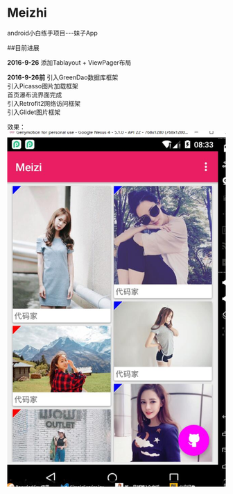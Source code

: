 # Meizhi
android小白练手项目---妹子App

##目前进展

**2016-9-26**
添加Tablayout + ViewPager布局

**2016-9-26前**
引入GreenDao数据库框架  
引入Picasso图片加载框架  
首页瀑布流界面完成  
引入Retrofit2网络访问框架  
引入Glidet图片框架

效果：  
![](./picture/meizi1.jpg)    





